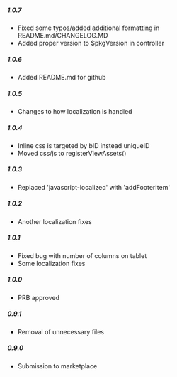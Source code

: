 ##### 1.0.7
- Fixed some typos/added additional formatting in README.md/CHANGELOG.MD
- Added proper version to $pkgVersion in controller

##### 1.0.6
- Added README.md for github

##### 1.0.5
- Changes to how localization is handled

##### 1.0.4
- Inline css is targeted by bID instead uniqueID
- Moved css/js to registerViewAssets()

##### 1.0.3
- Replaced 'javascript-localized' with 'addFooterItem'

##### 1.0.2
- Another localization fixes

##### 1.0.1
- Fixed bug with number of columns on tablet
- Some localization fixes

##### 1.0.0
- PRB approved

##### 0.9.1
- Removal of unnecessary files

##### 0.9.0
- Submission to marketplace